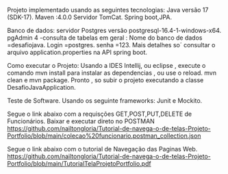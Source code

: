 Projeto implementado usando as seguintes tecnologias: 
Java versão 17 (SDK-17).
Maven :4.0.0
Servidor TomCat.
Spring boot,JPA.

Banco de dados:
servidor Postgres versão postgresql-16.4-1-windows-x64.
pgAdmin 4 -consulta de tabelas em geral :
Nome do banco de dados =desafiojava.
Login =postgres.
senha =123.
Mais detalhes so´ consultar o arquivo application.properties na API spring boot.

Como executar o Projeto:
Usando a IDES Intellij, ou eclipse , execute o comando mvn install para instalar as dependencias , ou use o reload.
mvn clean e mvn package.
Pronto , so subir o projeto executando a classe DesafioJavaApplication.

Teste de Software.
Usando os seguinte frameworks: Junit e Mockito.

Segue o link abaixo com a requisções GET,POST,PUT,DELETE de Funcionários.
Baixar e executar direto no POSTMAN
https://github.com/nailtongloria/Tutorial-de-navega-o-de-telas-Projeto-Portfolio/blob/main/colecao%20funcionario.postman_collection.json

Segue o link abaixo com o tutorial de Navegação das Paginas Web.
https://github.com/nailtongloria/Tutorial-de-navega-o-de-telas-Projeto-Portfolio/blob/main/TutorialTelaProjetoPortfolio.pdf

